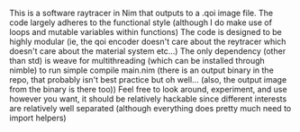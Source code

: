 This is a software raytracer in Nim that outputs to a .qoi image file.
The code largely adheres to the functional style (although I do make use of loops and mutable variables within functions)
The code is designed to be highly modular (ie, the qoi encoder doesn't care about the reytracer which doesn't care about the material system etc...)
The only dependency (other than std) is weave for multithreading (which can be installed through nimble)
to run simple compile main.nim (there is an output binary in the repo, that probably isn't best practice but oh well... (also, the output image from the binary is there too))
Feel free to look around, experiment, and use however you want, it should be relatively hackable since different interests are relatively well separated (although everything does pretty much need to import helpers)
